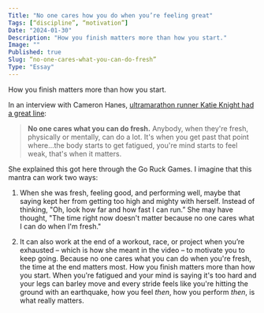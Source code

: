 ```yaml
---
Title: "No one cares how you do when you’re feeling great"
Tags: [“discipline”, “motivation”]
Date: "2024-01-30"
Description: "How you finish matters more than how you start."
Image: ""
Published: true
Slug: “no-one-cares-what-you-can-do-fresh”
Type: "Essay"
---
```


How you finish matters more than how you start.

In an interview with Cameron Hanes, [ultramarathon runner Katie Knight had a great line](https://www.instagram.com/reel/CvXfGfPJot7/?utm_source=ig_web_copy_link&igsh=MzRlODBiNWFlZA==):

> **No one cares what you can do fresh.** Anybody, when they're fresh, physically or mentally, can do a lot. It's when you get past that point where…the body starts to get fatigued, you're mind starts to feel weak, that's when it matters.

She explained this got here through the Go Ruck Games. I imagine that this mantra can work two ways:

1. When she was fresh, feeling good, and performing well, maybe that saying kept her from getting too high and mighty with herself. Instead of thinking, "Oh, look how far and how fast I can run.” She may have thought, "The time right now doesn't matter because no one cares what I can do when I'm fresh."

2. It can also work at the end of a workout, race, or project when you’re exhausted – which is how she meant in the video – to motivate you to keep going. Because no one cares what you can do when you're fresh, the time at the end matters most. How you finish matters more than how you start. When you're fatigued and your mind is saying it's too hard and your legs can barley move and every stride feels like you're hitting the ground with an earthquake, how you feel *then*, how you perform *then*, is what really matters.
